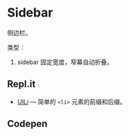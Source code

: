 # Sidebar

侧边栏。

类型：

1. sidebar 固定宽度，窄幕自动折叠。

## Repl.it

- [UlLi](https://repl.it/@nonelittlesong/UlLi) — 简单的 `<li>` 元素的前缀和后缀。

## Codepen
